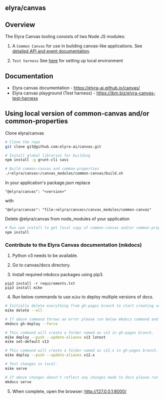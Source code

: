 <!--
{% comment %}
Copyright 2017-2023 Elyra Authors

Licensed under the Apache License, Version 2.0 (the "License");
you may not use this file except in compliance with the License.
You may obtain a copy of the License at

http://www.apache.org/licenses/LICENSE-2.0

Unless required by applicable law or agreed to in writing, software
distributed under the License is distributed on an "AS IS" BASIS,
WITHOUT WARRANTIES OR CONDITIONS OF ANY KIND, either express or implied.
See the License for the specific language governing permissions and
limitations under the License.
{% endcomment %}
-->

## elyra/canvas

## Overview
The Elyra Canvas tooling consists of two Node JS modules:

1) A `Common Canvas` for use in building canvas-like applications. See [detailed API and event documentation](https://github.com/elyra-ai/canvas/tree/main/canvas_modules/common-canvas).

2) `Test harness`
See [here](https://github.com/elyra-ai/canvas/tree/main/canvas_modules/harness) for setting up local environment

## Documentation
* Elyra canvas documentation - https://elyra-ai.github.io/canvas/
* Elyra canvas playground (Test harness) - https://ibm.biz/elyra-canvas-test-harness

## Using local version of common-canvas and/or common-properties
Clone elyra/canvas
```sh
# Clone the repo
git clone git@github.com:elyra-ai/canvas.git

# Install global libraries for building
npm install -g grunt-cli sass

# Build common-canvas and common-properties
./<elyra/canvas>/canvas_modules/common-canvas/build.sh
```
In your application's package.json replace
```
"@elyra/canvas": "<version>"
```
with
```
"@elyra/canvas": "file:<elyra/canvas>/canvas_modules/common-canvas"
```

Delete @elyra/canvas from node_modules of your application

```sh
# Run npm install to get local copy of common-canvas and/or common-properties
npm install
```

### Contribute to the Elyra Canvas documentation (mkdocs)
1. Python v3 needs to be available.

2. Go to canvas/docs directory.

3. Install required mkdocs packages using pip3.
```
pip3 install -r requirements.txt
pip3 install mike
```

4. Run below commands to use `mike` to deploy multiple versions of docs.
```sh
# Initially delete everything from gh-pages branch to start creating version folders.
mike delete --all 

# If above command throws an error please run below mkdocs command and then run mike deploy
mkdocs gh-deploy --force

# This command will create a folder named as v13 in gh-pages branch.
mike deploy --push --update-aliases v13 latest
mike set-default v13

# This command will create a folder named as v12.x in gh-pages branch.
mike deploy --push --update-aliases v12.x

# Test changes in local.
mike serve

# If above changes doesn't reflect any changes made to docs please run below mkdocs command
mkdocs serve
```

5. When complete, open the browser: http://127.0.0.1:8000/
